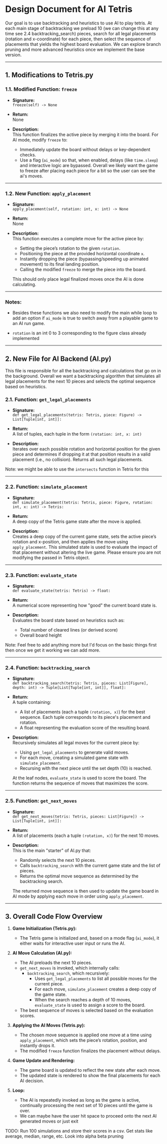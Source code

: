 # Design Document for AI Tetris

Our goal is to use backtracking and heuristics to use AI to play tetris. At each main stage of backtracking we preload 10 (we can change this at any time see 2.4 backtracking_search) pieces, search for all legal placements (rotation and x-coordinate) for each piece, then select the sequence of placements that yields the highest board evaluation. We can explore branch pruning and more advanced heuristics once we implement the base version.

---

## 1. Modifications to Tetris.py

### 1.1. Modified Function: `freeze`

- **Signature:**  
  `freeze(self) -> None`

- **Return:**  
  None

- **Description:**  
  This function finalizes the active piece by merging it into the board. For AI mode, modify `freeze` to:
  - Immediately update the board without delays or key-dependent checks.
  - Use a flag (`ai_mode`) so that, when enabled, delays (like `time.sleep`) and interactive logic are bypassed.
  Overall we likely want the game to freeze after placing each piece for a bit so the user can see the ai's moves.
---

### 1.2. New Function: `apply_placement`

- **Signature:**  
  `apply_placement(self, rotation: int, x: int) -> None`

- **Return:**  
  None

- **Description:**  
  This function executes a complete move for the active piece by:
  - Setting the piece’s rotation to the given `rotation`.
  - Positioning the piece at the provided horizontal coordinate `x`.
  - Instantly dropping the piece (bypassing/speeding up animated movement) to its final landing position.
  - Calling the modified `freeze` to merge the piece into the board.
  
  This should only place legal finalized moves once the AI is done calculating.

---

### Notes:
- Besides these functions we also need to modify the main while loop to add an option if `ai_mode` 
is true to switch away from a playable game to an AI run game.

- `rotation` is an int 0 to 3 corresponding to the figure class already implemented
---

## 2. New File for AI Backend (AI.py)

This file is responsible for all the backtracking and calculations that go on in the background. Overall we 
want a backtracking algorithm that simulates all legal placements for the next 10 pieces and selects the optimal sequence
based on heuristics.

### 2.1. Function: `get_legal_placements`

- **Signature:**  
  `def get_legal_placements(tetris: Tetris, piece: Figure) -> List[Tuple[int, int]]:`

- **Return:**  
  A list of tuples, each tuple in the form `(rotation: int, x: int)`

- **Description:**  
  Iterates over each possible rotation and horizontal position for the given piece and determines if dropping it at that position 
  results in a valid placement (i.e., no collision). Returns all such legal placements.

 Note: we might be able to use the `intersects` function in Tetris for this

---

### 2.2. Function: `simulate_placement`

- **Signature:**  
  `def simulate_placement(tetris: Tetris, piece: Figure, rotation: int, x: int) -> Tetris:`

- **Return:**  
  A deep copy of the Tetris game state after the move is applied.

- **Description:**  
  Creates a deep copy of the current game state, sets the active piece’s rotation and x-position, and then applies the move using `apply_placement`. 
  This simulated state is used to evaluate the impact of that placement without altering the live game. Please ensure you are not modifying the passed in
  Tetris object.

---

### 2.3. Function: `evaluate_state`

- **Signature:**  
  `def evaluate_state(tetris: Tetris) -> float:`

- **Return:**  
  A numerical score representing how "good" the current board state is.

- **Description:**  
  Evaluates the board state based on heuristics such as:
  - Total number of cleared lines (or derived score)
  - Overall board height

 Note: Feel free to add anything more but I'd focus on the basic things first then once we get it working we can add more. 

---

### 2.4. Function: `backtracking_search`

- **Signature:**  
  `def backtracking_search(tetris: Tetris, pieces: List[Figure], depth: int) -> Tuple[List[Tuple[int, int]], float]:`

- **Return:**  
  A tuple containing:
  - A list of placements (each a tuple `(rotation, x)`) for the best sequence. Each tuple corresponds 
    to its piece's placement and rotation.
  - A float representing the evaluation score of the resulting board.

- **Description:**  
  Recursively simulates all legal moves for the current piece by:
  - Using `get_legal_placements` to generate valid moves.
  - For each move, creating a simulated game state with `simulate_placement`.
  - Recursing with the next piece until the set depth (10) is reached.
  
  At the leaf nodes, `evaluate_state` is used to score the board. The function returns the sequence of moves that maximizes the score.

---

### 2.5. Function: `get_next_moves`

- **Signature:**  
  `def get_next_moves(tetris: Tetris, pieces: List[Figure]) -> List[Tuple[int, int]]:`

- **Return:**  
  A list of placements (each a tuple `(rotation, x)`) for the next 10 moves.

- **Description:**  
  This is the main "starter" of AI.py that:
  - Randomly selects the next 10 pieces.
  - Calls `backtracking_search` with the current game state and the list of pieces.
  - Returns the optimal move sequence as determined by the backtracking search.
  
  The returned move sequence is then used to update the game board in AI mode by applying each move in order using `apply_placement`.

---

## 3. Overall Code Flow Overview

1. **Game Initialization (Tetris.py):**  
   - The Tetris game is initialized and, based on a mode flag (`ai_mode`), it either waits for interactive user input or runs the AI.

2. **AI Move Calculation (AI.py):**  
   - The AI preloads the next 10 pieces.
   - `get_next_moves` is invoked, which internally calls:
     - `backtracking_search`, which recursively:
       - Uses `get_legal_placements` to list all possible moves for the current piece.
       - For each move, `simulate_placement` creates a deep copy of the game state.
       - When the search reaches a depth of 10 moves, `evaluate_state` is used to assign a score to the board.
   - The best sequence of moves is selected based on the evaluation scores.

3. **Applying the AI Moves (Tetris.py):**  
   - The chosen move sequence is applied one move at a time using `apply_placement`, which sets the piece’s rotation, position, and instantly drops it.
   - The modified `freeze` function finalizes the placement without delays.

4. **Game Update and Rendering:**  
   - The game board is updated to reflect the new state after each move.
   - The updated state is rendered to show the final placements for each AI decision.

5. **Loop:**  
   - The AI is repeatedly invoked as long as the game is active, continually processing the next set of 10 pieces until the game is over.
   - We can maybe have the user hit space to proceed onto the next AI generated moves or just exit

TODO: Run 100 simulations and store their scores in a csv. Get stats like average, median, range, etc. Look into alpha beta pruning
